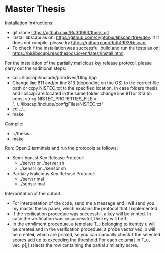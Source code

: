 # Master Thesis

Installation Instructions:
- git clone https://github.com/Ruth1993/thesis.git
- Install libscapi as on: https://github.com/cryptobiu/libscapi/tree/dev. If it does not compile, please try https://github.com/Ruth1993/libscapi.
- To check if the installation was successful, build and run the tests as on: https://biulibscapi.readthedocs.io/en/latest/install.html.

For the installation of the partially malicious key release protocol, please carry out the additional steps:
- cd ~/libscapi/include/primitives/Dlog.hpp 
- Change line 811 and/or line 813 (depending on the OS) to the correct file path or copy NISTEC.txt to the specified location. In case folders thesis and libscapi are located in the same folder, change line 811 or 813 to: const string NISTEC\_PROPERTIES\_FILE = "../../libscapi/include/configFiles/NISTEC.txt"
- cd ../.. 
- make

Compile:
- ~/thesis
- make

Run:
Open 2 terminals and run the protocols as follows:
- Semi-honest Key Release Protocol:
	- ./server or ./server sh
	- ./sensor or ./sensor sh
- Partially Malicious Key Release Protocol:
	- ./server mal
	- ./sensor mal

Interpretation of the output:
- For interpretation of the code, send me a message and I will send you my master thesis paper, which explains the protocol that I implemented.
- If the verification procedure was successful, a key will be printed. In case the verification was unsuccessful, the key will be 1.
- In the enrollment procedure, a template T_u belonging to identity u will be created and in the verification procedure, a probe vector vec_p will be created, which are printed, so you can manually check if the selected scores add up to exceeding the threshold. For each column j in T_u, vec_p[j] selects the row containing the partial similarity score.
